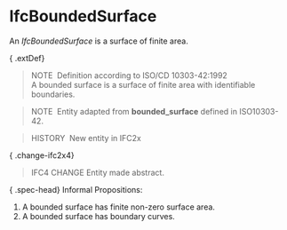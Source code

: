 # IfcBoundedSurface

An _IfcBoundedSurface_ is a surface of finite area.

{ .extDef}
> NOTE&nbsp; Definition according to ISO/CD 10303-42:1992  
> A bounded surface is a surface of finite area with identifiable boundaries.

> NOTE&nbsp; Entity adapted from **bounded_surface** defined in ISO10303-42.

> HISTORY&nbsp; New entity in IFC2x

{ .change-ifc2x4}
> IFC4 CHANGE Entity made abstract.

{ .spec-head}
Informal Propositions:

1. A bounded surface has finite non-zero surface area.
2. A bounded surface has boundary curves.
